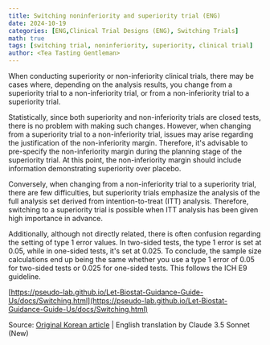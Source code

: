 ```yaml
---
title: Switching noninferiority and superiority trial (ENG)
date: 2024-10-19
categories: [ENG,Clinical Trial Designs (ENG), Switching Trials]
math: true
tags: [switching trial, noninferiority, superiority, clinical trial]     # TAG names should always be lowercase
author: <Tea Tasting Gentleman>
---
```


When conducting superiority or non-inferiority clinical trials, there may be cases where, depending on the analysis results, you change from a superiority trial to a non-inferiority trial, or from a non-inferiority trial to a superiority trial.


Statistically, since both superiority and non-inferiority trials are closed tests, there is no problem with making such changes. However, when changing from a superiority trial to a non-inferiority trial, issues may arise regarding the justification of the non-inferiority margin. Therefore, it's advisable to pre-specify the non-inferiority margin during the planning stage of the superiority trial. At this point, the non-inferiority margin should include information demonstrating superiority over placebo.


Conversely, when changing from a non-inferiority trial to a superiority trial, there are few difficulties, but superiority trials emphasize the analysis of the full analysis set derived from intention-to-treat (ITT) analysis. Therefore, switching to a superiority trial is possible when ITT analysis has been given high importance in advance.


Additionally, although not directly related, there is often confusion regarding the setting of type 1 error values. In two-sided tests, the type 1 error is set at 0.05, while in one-sided tests, it's set at 0.025. To conclude, the sample size calculations end up being the same whether you use a type 1 error of 0.05 for two-sided tests or 0.025 for one-sided tests. This follows the ICH E9 guideline.

[https://pseudo-lab.github.io/Let-Biostat-Guidance-Guide-Us/docs/Switching.html](https://pseudo-lab.github.io/Let-Biostat-Guidance-Guide-Us/docs/Switching.html)

Source: [Original Korean article](https://tea-tasting-statisticians.github.io/posts/switching_noninferiority_superiority.md/) \| English translation by Claude 3.5 Sonnet (New)

